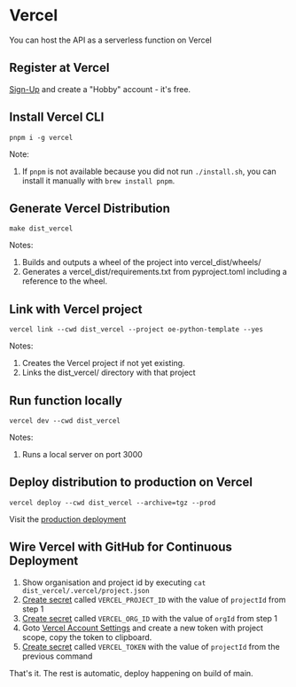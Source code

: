 # Vercel

You can host the API as a serverless function on Vercel

## Register at Vercel

[Sign-Up](https://vercel.com/signup) and create a "Hobby" account - it's free.

## Install Vercel CLI

```shell
pnpm i -g vercel
```

Note:
1. If `pnpm` is not available because you did not run `./install.sh`,
you can install it manually with `brew install pnpm`.

## Generate Vercel Distribution

```shell
make dist_vercel
```

Notes:
1. Builds and outputs a wheel of the project into vercel_dist/wheels/
2. Generates a vercel_dist/requirements.txt from pyproject.toml including a reference to the wheel.


## Link with Vercel project

```shell
vercel link --cwd dist_vercel --project oe-python-template --yes
```

Notes:
1. Creates the Vercel project if not yet existing.
2. Links the dist_vercel/ directory with that project

## Run function locally

```shell
vercel dev --cwd dist_vercel
```

Notes:
1. Runs a local server on port 3000

## Deploy distribution to production on Vercel

```shell
vercel deploy --cwd dist_vercel --archive=tgz --prod
```

Visit the [production deployment](https://oe-python-template.vercel.app/)

## Wire Vercel with GitHub for Continuous Deployment

1. Show organisation and project id by executing `cat dist_vercel/.vercel/project.json`
2. [Create secret](https://github.com/helmut-hoffer-von-ankershoffen/oe-python-template/settings/secrets/actions/new) called `VERCEL_PROJECT_ID` with the
value of `projectId` from step 1
3. [Create secret](https://github.com/helmut-hoffer-von-ankershoffen/oe-python-template/settings/secrets/actions/new) called `VERCEL_ORG_ID` with the value
of `orgId` from step 1
4. Goto [Vercel Account Settings](https://vercel.com/account/settings/tokens) and create a new token with project scope,
copy the token to clipboard.
5. [Create secret](https://github.com/helmut-hoffer-von-ankershoffen/oe-python-template/settings/secrets/actions/new) called `VERCEL_TOKEN` with the value
of `projectId` from the previous command

That's it. The rest is automatic, deploy happening on build of main.
